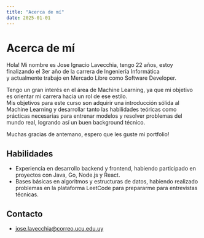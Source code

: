 ```yaml
---
title: "Acerca de mí"
date: 2025-01-01
---
```


# Acerca de mí

Hola! Mi nombre es Jose Ignacio Lavecchia, tengo 22 años, estoy finalizando el 3er año de la carrera de Ingeniería Informática  
y actualmente trabajo en Mercado Libre como Software Developer.

Tengo un gran interés en el área de Machine Learning, ya que mi objetivo es orientar mi carrera hacia un rol de ese estilo.  
Mis objetivos para este curso son adquirir una introducción sólida al Machine Learning y desarrollar tanto las habilidades teóricas como prácticas necesarias para entrenar modelos y resolver problemas del mundo real, logrando así un buen background técnico.

Muchas gracias de antemano, espero que les guste mi portfolio!

## Habilidades
- Experiencia en desarrollo backend y frontend, habiendo participado en proyectos con Java, Go, Node.js y React.  
- Bases básicas en algoritmos y estructuras de datos, habiendo realizado problemas en la plataforma LeetCode para prepararme para entrevistas técnicas.

## Contacto
- jose.lavecchia@correo.ucu.edu.uy
